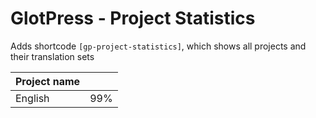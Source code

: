 # GlotPress - Project Statistics

Adds shortcode `[gp-project-statistics]`, which shows all projects and their translation sets

| Project name |  |
|:------------ |-:|
| English      | 99% |
